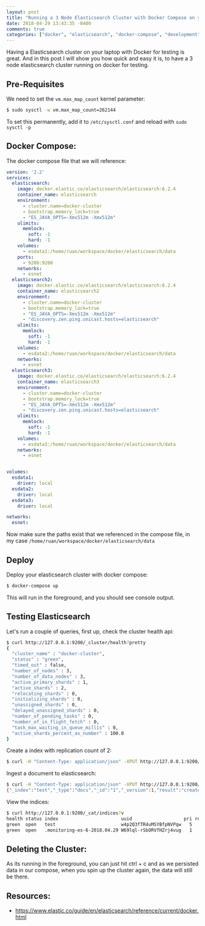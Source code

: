 ```yaml
---
layout: post
title: "Running a 3 Node Elasticsearch Cluster with Docker Compose on your Laptop for testing"
date: 2018-04-29 13:43:35 -0400
comments: true
categories: ["docker", "elasticsearch", "docker-compose", "development"]
---
```


Having a Elasticsearch cluster on your laptop with Docker for testing is great. And in this post I will show you how quick and easy it is, to have a 3 node elasticsearch cluster running on docker for testing.

## Pre-Requisites

We need to set the `vm.max_map_count` kernel parameter:

```bash
$ sudo sysctl -w vm.max_map_count=262144
```

To set this permanently, add it to `/etc/sysctl.conf` and reload with `sudo sysctl -p`

## Docker Compose:

The docker compose file that we will reference:

```yaml
version: '2.2'
services:
  elasticsearch:
    image: docker.elastic.co/elasticsearch/elasticsearch:6.2.4
    container_name: elasticsearch
    environment:
      - cluster.name=docker-cluster
      - bootstrap.memory_lock=true
      - "ES_JAVA_OPTS=-Xms512m -Xmx512m"
    ulimits:
      memlock:
        soft: -1
        hard: -1
    volumes:
      - esdata1:/home/ruan/workspace/docker/elasticsearch/data
    ports:
      - 9200:9200
    networks:
      - esnet
  elasticsearch2:
    image: docker.elastic.co/elasticsearch/elasticsearch:6.2.4
    container_name: elasticsearch2
    environment:
      - cluster.name=docker-cluster
      - bootstrap.memory_lock=true
      - "ES_JAVA_OPTS=-Xms512m -Xmx512m"
      - "discovery.zen.ping.unicast.hosts=elasticsearch"
    ulimits:
      memlock:
        soft: -1
        hard: -1
    volumes:
      - esdata2:/home/ruan/workspace/docker/elasticsearch/data
    networks:
      - esnet
  elasticsearch3:
    image: docker.elastic.co/elasticsearch/elasticsearch:6.2.4
    container_name: elasticsearch3
    environment:
      - cluster.name=docker-cluster
      - bootstrap.memory_lock=true
      - "ES_JAVA_OPTS=-Xms512m -Xmx512m"
      - "discovery.zen.ping.unicast.hosts=elasticsearch"
    ulimits:
      memlock:
        soft: -1
        hard: -1
    volumes:
      - esdata3:/home/ruan/workspace/docker/elasticsearch/data
    networks:
      - esnet


volumes:
  esdata1:
    driver: local
  esdata2:
    driver: local
  esdata3:
    driver: local

networks:
  esnet:

```

Now make sure the paths exist that we referenced in the compose file, in my case `/home/ruan/workspace/docker/elasticsearch/data`

## Deploy

Deploy your elasticsearch cluster with docker compose:

```bash
$ docker-compose up
```

This will run in the foreground, and you should see console output.

## Testing Elasticsearch

Let's run a couple of queries, first up, check the cluster health api:

```bash
$ curl http://127.0.0.1:9200/_cluster/health?pretty
{
  "cluster_name" : "docker-cluster",
  "status" : "green",
  "timed_out" : false,
  "number_of_nodes" : 3,
  "number_of_data_nodes" : 3,
  "active_primary_shards" : 1,
  "active_shards" : 2,
  "relocating_shards" : 0,
  "initializing_shards" : 0,
  "unassigned_shards" : 0,
  "delayed_unassigned_shards" : 0,
  "number_of_pending_tasks" : 0,
  "number_of_in_flight_fetch" : 0,
  "task_max_waiting_in_queue_millis" : 0,
  "active_shards_percent_as_number" : 100.0
}
```

Create a index with replication count of 2:

```bash
$ curl -H "Content-Type: application/json" -XPUT http://127.0.0.1:9200/test -d '{"number_of_replicas": 2}'
```

Ingest a document to elasticsearch:

```bash
$ curl -H "Content-Type: application/json" -XPUT http://127.0.0.1:9200/test/docs/1 -d '{"name": "ruan"}'
{"_index":"test","_type":"docs","_id":"1","_version":1,"result":"created","_shards":{"total":3,"successful":3,"failed":0},"_seq_no":0,"_primary_term":1}
```

View the indices:

```bash
$ curl http://127.0.0.1:9200/_cat/indices?v
health status index                       uuid                   pri rep docs.count docs.deleted store.size pri.store.size
green  open   test                        w4p2Q3fTR4uMSYBfpNVPqw   5   2          1            0      3.3kb          1.1kb
green  open   .monitoring-es-6-2018.04.29 W69lql-rSbORVfHZrj4vug   1   1       1601           38        4mb            2mb
```

## Deleting the Cluster:

As its running in the foreground, you can just hit ctrl + c and as we persisted data in our compose, when you spin up the cluster again, the data will still be there.

## Resources:

- https://www.elastic.co/guide/en/elasticsearch/reference/current/docker.html
